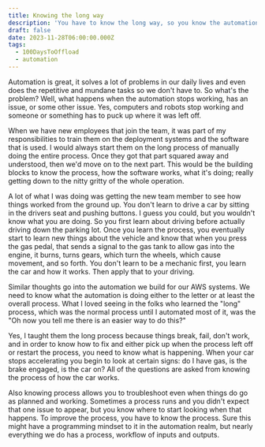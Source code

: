 ```yaml
---
title: Knowing the long way
description: 'You have to know the long way, so you know the automation'
draft: false
date: 2023-11-28T06:00:00.000Z
tags:
  - 100DaysToOffload
  - automation
---
```


Automation is great, it solves a lot of problems in our daily lives and even does the repetitive and mundane tasks so we don't have to. So what's the problem? Well, what happens when the automation stops working, has an issue, or some other issue. Yes, computers and robots stop working and someone or something has to puck up where it was left off.

When we have new employees that join the team, it was part of my responsibilities to train them on the deployment systems and the software that is used. I would always start them on the long process of manually doing the entire process. Once they got that part squared away and understood, then we'd move on to the next part. This would be the building blocks to know the process, how the software works, what it's doing; really getting down to the nitty gritty of the whole operation.

A lot of what I was doing was getting the new team member to see how things worked from the ground up. You don't learn to drive a car by sitting in the drivers seat and pushing buttons. I guess you could, but you wouldn't know what you are doing. So you first learn about driving before actually driving down the parking lot. Once you learn the process, you eventually start to learn new things about the vehicle and know that when you press the gas pedal, that sends a signal to the gas tank to allow gas into the engine, it burns, turns gears, which turn the wheels, which cause movement, and so forth. You don't learn to be a mechanic first, you learn the car and how it works. Then apply that to your driving.

Similar thoughts go into the automation we build for our AWS systems. We need to know what the automation is doing either to the letter or at least the overall process. What I loved seeing in the folks who learned the "long" process, which was the normal process until I automated most of it, was the "Oh now you tell me there is an easier way to do this?"

Yes, I taught them the long process because things break, fail, don't work, and in order to know how to fix and either pick up when the process left off or restart the process, you need to know what is happening. When your car stops accelerating you begin to look at certain signs: do I have gas, is the brake engaged, is the car on? All of the questions are asked from knowing the process of how the car works.

Also knowing process allows you to troubleshoot even when things do go as planned and working. Sometimes a process runs and you didn't expect that one issue to appear, but you know where to start looking when that happens. To improve the process, you have to know the process. Sure this might have a programming mindset to it in the automation realm, but nearly everything we do has a process, workflow of inputs and outputs.
